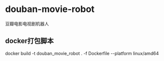 # douban-movie-robot
 豆瓣电影电视剧机器人
## docker打包脚本
 docker build -t douban_movie_robot . -f Dockerfile --platform linux/amd64